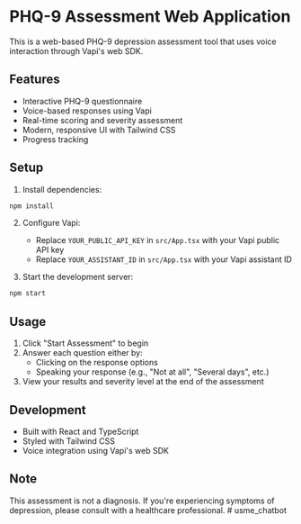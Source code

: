 # PHQ-9 Assessment Web Application

This is a web-based PHQ-9 depression assessment tool that uses voice interaction through Vapi's web SDK.

## Features

- Interactive PHQ-9 questionnaire
- Voice-based responses using Vapi
- Real-time scoring and severity assessment
- Modern, responsive UI with Tailwind CSS
- Progress tracking

## Setup

1. Install dependencies:
```bash
npm install
```

2. Configure Vapi:
   - Replace `YOUR_PUBLIC_API_KEY` in `src/App.tsx` with your Vapi public API key
   - Replace `YOUR_ASSISTANT_ID` in `src/App.tsx` with your Vapi assistant ID

3. Start the development server:
```bash
npm start
```

## Usage

1. Click "Start Assessment" to begin
2. Answer each question either by:
   - Clicking on the response options
   - Speaking your response (e.g., "Not at all", "Several days", etc.)
3. View your results and severity level at the end of the assessment

## Development

- Built with React and TypeScript
- Styled with Tailwind CSS
- Voice integration using Vapi's web SDK

## Note

This assessment is not a diagnosis. If you're experiencing symptoms of depression, please consult with a healthcare professional. # usme_chatbot
